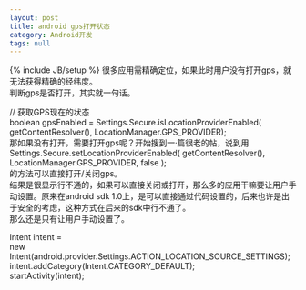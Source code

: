 ```yaml
---
layout: post
title: android gps打开状态
category: Android开发
tags: null
---
```

{% include JB/setup %}
很多应用需精确定位，如果此时用户没有打开gps，就无法获得精确的经纬度。  
判断gps是否打开，其实就一句话。  
     		  
// 获取GPS现在的状态   
 boolean gpsEnabled = Settings.Secure.isLocationProviderEnabled(  
		getContentResolver(), LocationManager.GPS_PROVIDER);   
那如果没有打开，需要打开gps呢？开始搜到一·篇很老的帖，说到用  
     Settings.Secure.setLocationProviderEnabled( getContentResolver(), LocationManager.GPS_PROVIDER, false );   
的方法可以直接打开/关闭gps。  
结果是很显示行不通的，如果可以直接关闭或打开，那么多的应用干嘛要让用户手动设置。原来在android sdk 1.0上，是可以直接通过代码设置的，后来也许是出于安全的考虑，这种方式在后来的sdk中行不通了。  
那么还是只有让用户手动设置了。  
     	  
Intent intent =   
    new Intent(android.provider.Settings.ACTION_LOCATION_SOURCE_SETTINGS);				intent.addCategory(Intent.CATEGORY_DEFAULT);  
startActivity(intent);  
 